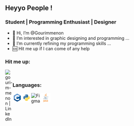 ## Heyyo People !

### Student | Programming Enthusiast | Designer



- 👋 Hi, I’m @Gourimmenon
- 👀 I’m interested in graphic designing and programming ...
- 🌱 I’m currently refining my programming skills ...
- 🆘 Hit me up if I can come of any help

### Hit me up:
[<img align="left" alt=" gouri-m-menon | LinkedIn" width="24px" src="https://cdn.jsdelivr.net/npm/simple-icons@v3/icons/linkedin.svg" />][linkedin]

<br />

### Languages:

<img align="left" alt="C" width="30px" src="https://raw.githubusercontent.com/github/explore/80688e429a7d4ef2fca1e82350fe8e3517d3494d/topics/c/c.png" />
<img align="left" alt="Python" width="30px" src="https://raw.githubusercontent.com/github/explore/80688e429a7d4ef2fca1e82350fe8e3517d3494d/topics/python/python.png" />
<img align="left" alt="Figma" width="32px"  src="https://www.google.com/url?sa=i&url=https%3A%2F%2Fwww.facebook.com%2Ffigmadesign%2F&psig=AOvVaw3Botw767__F2dNzhxi-gho&ust=1646814717209000&source=images&cd=vfe&ved=0CAsQjRxqFwoTCMDfhqaNtvYCFQAAAAAdAAAAABAD" />
<img align="left" alt="Java" width="30px" src="https://raw.githubusercontent.com/github/explore/5b3600551e122a3277c2c5368af2ad5725ffa9a1/topics/java/java.png" />

<br />

[linkedin]:https://www.linkedin.com/in/gouri-m-menon-3764b4202


<!---
Gourimmenon/Gourimmenon is a ✨ special ✨ repository because its `README.md` (this file) appears on your GitHub profile.
You can click the Preview link to take a look at your changes.
--->
